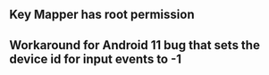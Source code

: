 
## Key Mapper has root permission

## Workaround for Android 11 bug that sets the device id for input events to -1